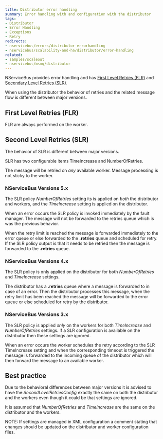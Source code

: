 ```yaml
---
title: Distributor error handling
summary: Error handling with and configuration with the distributor
tags:
- Distributor
- Error Handling
- Exceptions
- Retry
redirects:
- nservicebus/errors/distributor-errorhandling
- nservicebus/scalability-and-ha/distributor/error-handling
related:
- samples/scaleout
- nservicebus/msmq/distributor
---
```


NServiceBus provides error handling and has [First Level Retries (FLR)](/nservicebus/errors/automatic-retries.md#first-level-retries) and [Secondary Level Retries (SLR)](/nservicebus/errors/automatic-retries.md#second-level-retries).

When using the distributor the behavior of retries and the related message flow is different between major versions.


## First Level Retries (FLR)

FLR are always performed on the worker.


## Second Level Retries (SLR)

The behavior of SLR is different between major versions.

SLR has two configurable items TimeIncrease and NumberOfRetries.

The message will be retried on *any* available worker. Message processing is not sticky to the worker.


### NServiceBus Versions 5.x

The SLR policy *NumberOfRetries* setting its is applied on *both* the distributor and workers, and the *TimeIncrease* setting is applied on the distributor.

When an error occurs the SLR policy is invoked immediately by the fault manager. The message will not be forwarded to the retries queue which is was the previous behavior.

When the retry limit is reached the message is  forwarded immediately to the error queue or else forwarded to the **.retries** queue and scheduled for retry. If the SLR policy output is that it needs to be retried then the message is forwarded to the **.retries** queue.


### NServiceBus Versions 4.x

The SLR policy is only applied on the distributor for both *NumberOfRetries* and *TimeIncrease* settings.

The distributor has a **.retries** queue where a message is forwarded to in case of an error. Then the distributor processes this message, when the retry limit has been reached the message will be forwarded to the error queue or else scheduled for retry by the distributor.


### NServiceBus Versions 3.x

The SLR policy is applied *only* on the workers for both *TimeIncrease* and *NumberOfRetries* settings. If a SLR configuration is available on the distributor then these settings are ignored.

When an error occurs the worker schedules the retry according to the SLR TimeIncrease setting and when the corresponding timeout is triggered the message is forwarded to the incoming queue of the distributor which will then forward the message to an available worker.


## Best practice

Due to the behavioral differences between major versions it is advised to have the *SecondLevelRetriesConfig* exactly the same on both the distributor and the workers even though it could be that settings are ignored.

It is assumed that *NumberOfRetries* and *TimeIncrease* are the same on the distributor and the workers.

NOTE: If settings are managed in XML configuration a comment stating that changes should be updated on the distributor and worker configuration files.
